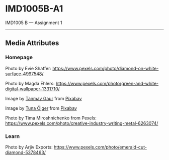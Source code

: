 # IMD1005B-A1
IMD1005 B — Assignment 1

---

## Media Attributes

### Homepage

Photo by Evie Shaffer: https://www.pexels.com/photo/diamond-on-white-surface-4997548/

Photo by Magda Ehlers: https://www.pexels.com/photo/green-and-white-digital-wallpaper-1331710/

Image by <a href="https://pixabay.com/users/tanmaygaurtg28-25156935/?utm_source=link-attribution&utm_medium=referral&utm_campaign=image&utm_content=6925536">Tanmay Gaur</a> from <a href="https://pixabay.com//?utm_source=link-attribution&utm_medium=referral&utm_campaign=image&utm_content=6925536">Pixabay</a>

Image by <a href="https://pixabay.com/users/tunaolger-252579/?utm_source=link-attribution&utm_medium=referral&utm_campaign=image&utm_content=1903622">Tuna Ölger</a> from <a href="https://pixabay.com//?utm_source=link-attribution&utm_medium=referral&utm_campaign=image&utm_content=1903622">Pixabay</a>

Photo by Tima Miroshnichenko from Pexels: https://www.pexels.com/photo/creative-industry-writing-metal-6263074/

### Learn

Photo by Arjiv Exports: https://www.pexels.com/photo/emerald-cut-diamond-5378463/
